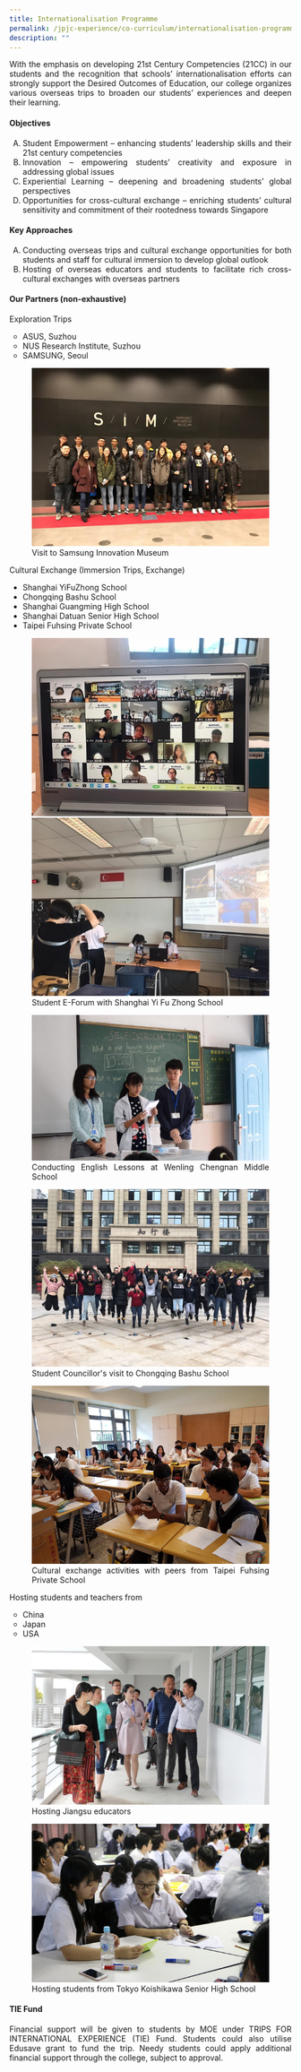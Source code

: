 ```yaml
---
title: Internationalisation Programme
permalink: /jpjc-experience/co-curriculum/internationalisation-programme/
description: ""
---
```

<div align=justify>
<p>
With the emphasis on developing 21st Century Competencies (21CC) in our students and the recognition that schools’ internationalisation efforts can strongly support the Desired Outcomes of Education, our college organizes various overseas trips to broaden our students’ experiences and deepen their learning.</p>

<h4><strong>Objectives</strong></h4>

<style>ol.a {list-style-type: upper-alpha;}</style>

<ol class="a">
	<li>Student Empowerment – enhancing students’ leadership skills and their 21st century competencies</li>
	<li>Innovation – empowering students’ creativity and exposure in addressing global issues</li>
	<li>Experiential Learning – deepening and broadening students’ global perspectives</li>
	<li>Opportunities for cross-cultural exchange – enriching students’ cultural sensitivity and commitment of their rootedness towards Singapore</li></ol>

<h4><strong>Key Approaches</strong></h4>

<style> ol.b {list-style-type: upper-alpha;></style>

<ol class ="b">
	<li>Conducting overseas trips and cultural exchange opportunities for both students and staff for cultural immersion to develop global outlook</li>
	<li>Hosting of overseas educators and students to facilitate rich cross-cultural exchanges with overseas partners</li></ol>

<h4><strong>Our Partners (non-exhaustive)</strong></h4>
<p>
Exploration Trips</p>
<style>ol.c{list-style-type: circle;}</style>
<ol class="c">
	<li>ASUS, Suzhou</li>
	<li>NUS Research Institute, Suzhou</li>
	<li>SAMSUNG, Seoul</li>
	</ol>

<figure>
<img src="/images/IP%20Samsung%20Innovation%20Museum.jpg">
<figcaption>Visit to Samsung Innovation Museum</figcaption></figure>

<p>
Cultural Exchange (Immersion Trips, Exchange)</p>
<ul>
	<li>Shanghai YiFuZhong School</li>
	<li>Chongqing Bashu School</li>
	<li>Shanghai Guangming High School</li>
	<li>Shanghai Datuan Senior High School</li>
	<li>Taipei Fuhsing Private School</li></ul>

<figure>
<img src="/images/Internationsation1.jpg">
<img src="/images/Internationsation2.jpg">
<figcaption>Student E-Forum with Shanghai Yi Fu Zhong School</figcaption></figure>

<figure>
<img src="/images/IP%20Wenling%20Chengnan%20Middle%20School.jpg">
<figcaption>Conducting English Lessons at Wenling Chengnan Middle School</figcaption>
</figure>

<figure>
<img src="/images/IP%20visit%20to%20Chongqing%20Bashu%20School.jpg">
<figcaption>Student Councillor's visit to Chongqing Bashu School</figcaption>
</figure>

<figure>
<img src="/images/IP%20from%20Taipei%20Fuhsing%20Private%20School.jpg">
<figcaption>Cultural exchange activities with peers from Taipei Fuhsing Private School</figcaption>
</figure>

<p>
Hosting students and teachers from</p>
	<style>ol.d{list-style-type: circle;}</style>
<ol class="d">
	<li>China</li>
	<li>Japan</li>
	<li>USA</li></ol>

<figure>
<img src="/images/IP%20Hosting%20Jiangsu%20educators.jpg">
<figcaption>Hosting Jiangsu educators</figcaption>
</figure>

<figure>
<img src="/images/IP%20Hosting%20students%20from%20Tokyo%20Koishikawa%20Senior.jpg">
<figcaption>Hosting students from Tokyo Koishikawa Senior High School</figcaption>
</figure>

<h4><strong>TIE Fund</strong></h4>
<p>
Financial support will be given to students by MOE under TRIPS FOR INTERNATIONAL EXPERIENCE (TIE) Fund. Students could also utilise Edusave grant to fund the trip. Needy students could apply additional financial support through the college, subject to approval.</p>
